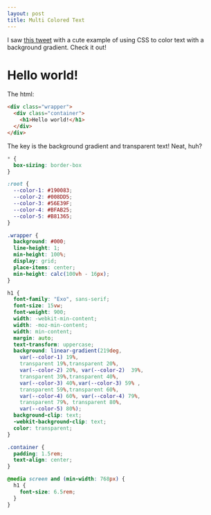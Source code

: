 ```yaml
---
layout: post
title: Multi Colored Text
---
```


I saw [this tweet](https://twitter.com/bramusblog/status/1409484007511838723) with a cute example of using CSS to color text with a background gradient. Check it out!

<div class="multi-color">
  <div class="wrapper">
    <div class="container">
      <h1>Hello world!</h1>
    </div>
  </div>
</div>

The html:

```html
<div class="wrapper">
  <div class="container">
    <h1>Hello world!</h1>
  </div>
</div>
```
The key is the background gradient and transparent text! Neat, huh?

```css
* {
  box-sizing: border-box
}

:root {
  --color-1: #190083;
  --color-2: #008DD5;
  --color-3: #56E39F;
  --color-4: #BFAB25;
  --color-5: #B81365;
}

.wrapper {
  background: #000;
  line-height: 1;
  min-height: 100%;
  display: grid;
  place-items: center;
  min-height: calc(100vh - 16px);
}

h1 {
  font-family: "Exo", sans-serif;
  font-size: 15vw;
  font-weight: 900;
  width: -webkit-min-content;
  width: -moz-min-content;
  width: min-content;
  margin: auto;
  text-transform: uppercase;
  background: linear-gradient(219deg, 
    var(--color-1) 19%, 
    transparent 19%,transparent 20%, 
    var(--color-2) 20%, var(--color-2)  39%,
    transparent 39%,transparent 40%, 
    var(--color-3) 40%,var(--color-3) 59% ,
    transparent 59%,transparent 60%, 
    var(--color-4) 60%, var(--color-4) 79%,
    transparent 79%, transparent 80%, 
    var(--color-5) 80%);
  background-clip: text;
  -webkit-background-clip: text;
  color: transparent;
}

.container {
  padding: 1.5rem;   
  text-align: center;
}

@media screen and (min-width: 768px) {
  h1 {
    font-size: 6.5rem;
  }
}
```
